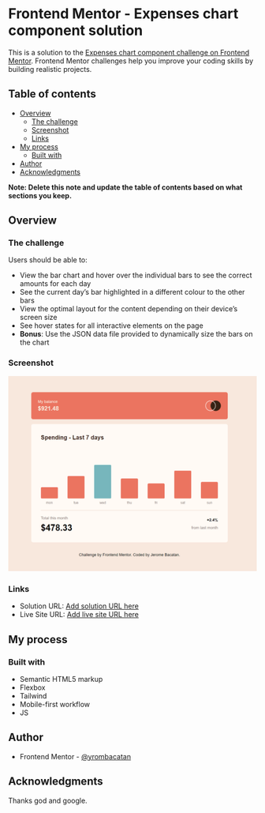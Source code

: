 # Frontend Mentor - Expenses chart component solution

This is a solution to the [Expenses chart component challenge on Frontend Mentor](https://www.frontendmentor.io/challenges/expenses-chart-component-e7yJBUdjwt). Frontend Mentor challenges help you improve your coding skills by building realistic projects.

## Table of contents

- [Overview](#overview)
  - [The challenge](#the-challenge)
  - [Screenshot](#screenshot)
  - [Links](#links)
- [My process](#my-process)
  - [Built with](#built-with)
- [Author](#author)
- [Acknowledgments](#acknowledgments)

**Note: Delete this note and update the table of contents based on what sections you keep.**

## Overview

### The challenge

Users should be able to:

- View the bar chart and hover over the individual bars to see the correct amounts for each day
- See the current day’s bar highlighted in a different colour to the other bars
- View the optimal layout for the content depending on their device’s screen size
- See hover states for all interactive elements on the page
- **Bonus**: Use the JSON data file provided to dynamically size the bars on the chart

### Screenshot

![](./src/images/screenshots.png)

### Links

- Solution URL: [Add solution URL here](https://github.com/yrombacatan/expenses-chart-component)
- Live Site URL: [Add live site URL here](https://expenses-chart-component-chi.vercel.app/)

## My process

### Built with

- Semantic HTML5 markup
- Flexbox
- Tailwind
- Mobile-first workflow
- JS

## Author

- Frontend Mentor - [@yrombacatan](https://www.frontendmentor.io/profile/yrombacatan)

## Acknowledgments

Thanks god and google.
